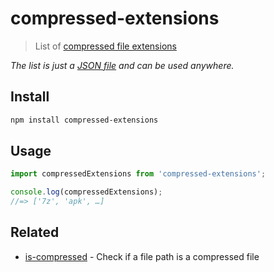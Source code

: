 # compressed-extensions

> List of [compressed file extensions](https://en.wikipedia.org/wiki/List_of_archive_formats#Compression_only)

*The list is just a [JSON file](compressed-extensions.json) and can be used anywhere.*

## Install

```sh
npm install compressed-extensions
```

## Usage

```js
import compressedExtensions from 'compressed-extensions';

console.log(compressedExtensions);
//=> ['7z', 'apk', …]
```

## Related

- [is-compressed](https://github.com/sindresorhus/is-compressed) - Check if a file path is a compressed file
